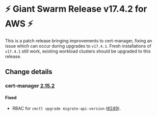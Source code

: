 # :zap: Giant Swarm Release v17.4.2 for AWS :zap:

This is a patch release bringing improvements to cert-manager, fixing an issue which can occur during upgrades to `v17.4.1`. Fresh installations of `v17.4.1` still work, existing workload clusters should be upgraded to this release.

## Change details

### cert-manager [2.15.2](https://github.com/giantswarm/cert-manager-app/releases/tag/v2.15.2)

#### Fixed

- RBAC for `cmctl upgrade migrate-api-version` ([#249](https://github.com/giantswarm/cert-manager-app/pull/249)).
